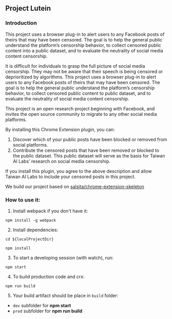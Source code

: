 ## Project Lutein

### Introduction

This project uses a browser plug-in to alert users to any Facebook posts of theirs that may have been censored. The goal is to help the general public understand the platform’s censorship behavior, to collect censored public content into a public dataset, and to evaluate the neutrality of social media content censorship.

It is difficult for individuals to grasp the full picture of social media censorship. They may not be aware that their speech is being censored or deprioritized by algorithms. This project uses a browser plug-in to alert users to any Facebook posts of theirs that may have been censored. The goal is to help the general public understand the platform’s censorship behavior, to collect censored public content to public dataset, and to evaluate the neutrality of social media content censorship.

This project is an open research project beginning with Facebook, and invites the open source community to migrate to any other social media platforms.

By installing this Chrome Extension plugin, you can:
1. Discover which of your public posts have been blocked or removed from social platforms.
2. Contribute the censored posts that have been removed or blocked to the public dataset. This public dataset will serve as the basis for Taiwan AI Labs’  research on social media censorship.

If you install this plugin, you agree to the above description and allow Taiwan AI Labs to include your censored posts in this project.

We build our project based on [salsita/chrome-extension-skeleton](https://github.com/salsita/chrome-extension-skeleton)

### How to use it:

1. Install webpack if you don't have it:

```
npm install -g webpack
```

2. Install dependencies:

```
cd ${localProjectDir}

npm install
```

3. To start a developing session (with watch), run:

```
npm start
```

4. To build production code and crx:

```
npm run build
```

5. Your build artifact should be place in `build` folder:
- `dev` subfolder for **npm start**
- `prod` subfolder for **npm run build**

